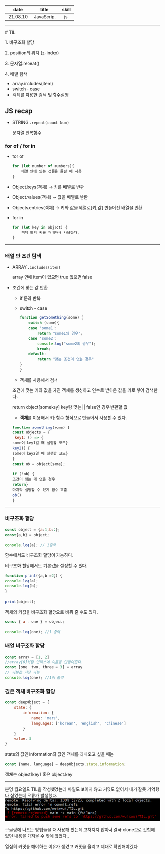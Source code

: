 |    date    |    title     |  skill  |
| :--------: | :----------: | :-----: |
|  21.08.10  |  JavaScript  |   js    |

---

# TIL

1. 비구조화 할당

2. position의 위치 (z-index)

3. 문자열.repeat()

4. 배열 탐색

- array.includes(item)
- switch - case
- 객체를 이용한 검색 및 함수실행

## JS recap

- STRING `.repeat(count Num)`

    문자열 반복함수

### for of / for in

- for of

    ```jsx
    for (let number of numbers){
    	배열 안에 있는 것들을 돌릴 때 사용
    }
    ```

- Object.keys(객체) → 키를 배열로 반환
- Object.values(객체) → 값을 배열로 반환
- Objects.entries(객체) → 키와 값을 배열로[키,값] 만들어진 배열을 반환
- for in

    ```jsx
    for (let key in objsct) {
    	객체 안의 키를 꺼내와서 사용한다.
    }
    ```

---

### 배열 안 조건 탐색

- ARRAY `.includes(item)`

    array 안에 item이 있으면 true 없으면 false  

- 조건에 맞는 값 반환
    - if 문의 반복
    - switch - case

        ```jsx
        function getSomething(some) {
        	switch (some){
        	case 'some1':
        		return "some1의 경우";
        	case 'some2':
        		console.log("some2의 경우");
        		break;
        	default:
        		return "맞는 조건이 없는 경우"
        }
        }
        ```

    - 객체를 사용해서 검색

    조건에 맞는 키와 값을 가진 객체를 생성하고 인수로 받아온 값을 키로 넣어 검색한다.

    return object[somekey] key랑 맞는 || false인 경우 반환할 값

    - **객체**를 이용해서 키: 함수 형식으로 만들어서 사용할 수 있다.

    ```jsx
    function something(some) {
    const objects = {
     key1: () => {
    some이 key1일 때 실행할 코드}
    key2() {
    some이 key2일 때 실행할 코드}
    }
    const ob = object[some];

    if (!ob) {
    조건이 맞는 게 없을 경우
    return}
    마지막 실행할 수 있게 함수 호출
    ob()
    } 

    ```

---

### 비구조화 할당

```jsx
const object = {a:1,b:2};
const{a,b} = object;

console.log(a); // 1출력
```

함수에서도 비구조화 할당이 가능하다.

비구조화 할당에서도 기본값을 설정할 수 있다.

```jsx
function print({a,b =2}) {
console.log(a);
console.log(b);
}

print(object);
```

객체의 키값을 비구조화 할당으로 바꿔 줄 수도 있다.

```jsx
const { a : one } = object;

console.log(one); //1 출력
```

### 배열 비구조화 할당

```jsx
const array = [1, 2]
//array[0]처럼 인덱스에 이름을 만들어준다.
const [one, two, three = 3] = array
// 기본값 지정 가능
console.log(one); //1이 출력 
```

### 깊은 객체 비구조화 할당

```jsx
const deepObject = {
	state: {
		information: {
			name: 'maru',
			languages: ['korean', 'english', 'chinese']
		}
	}
	value: 5
}
```

state의 값인 information의 값인 객체를 꺼내오고 싶을 때는

```jsx
const {name, language} = deepObjects.state.information;
```

객체는 object[key] 혹은 object.key

---

분명 월요일도 TIL을 작성했었는데 파일도 보이지 않고 커밋도 없어서
내가 잘못 기억했나 싶었는데 오류가 발생했다.
![error](./errorimage.png)

구글링에 나오는 방법들을 다 사용해 봤는데 고쳐지지 않아서 결국 clone으로
깃헙에 있던 내용을 가져올 수 밖에 없었다..

열심히 커밋을 해야하는 이유가 생겼고
커밋을 올리고 제대로 확인해야겠다.
